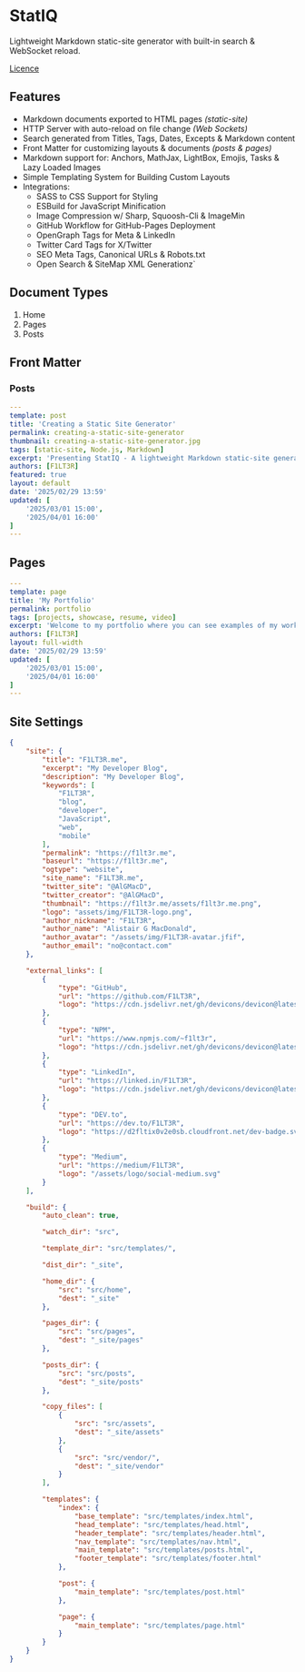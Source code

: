 # StatIQ

Lightweight Markdown static-site generator with built-in search & WebSocket reload.

[Licence](./LICENSE.md)

## Features

- Markdown documents exported to HTML pages _(static-site)_
- HTTP Server with auto-reload on file change _(Web Sockets)_
- Search generated from Titles, Tags, Dates, Excepts & Markdown content
- Front Matter for customizing layouts & documents _(posts & pages)_
- Markdown support for: Anchors, MathJax, LightBox, Emojis, Tasks & Lazy Loaded Images
- Simple Templating System for Building Custom Layouts
- Integrations:
    - SASS to CSS Support for Styling
    - ESBuild for JavaScript Minification
    - Image Compression w/ Sharp, Squoosh-Cli & ImageMin
    - GitHub Workflow for GitHub-Pages Deployment
    - OpenGraph Tags for Meta & LinkedIn
    - Twitter Card Tags for X/Twitter
    - SEO Meta Tags, Canonical URLs & Robots.txt
    - Open Search & SiteMap XML Generationz`

## Document Types

1. Home
2. Pages
3. Posts

## Front Matter

### Posts

```yaml
---
template: post
title: 'Creating a Static Site Generator'
permalink: creating-a-static-site-generator
thumbnail: creating-a-static-site-generator.jpg
tags: [static-site, Node.js, Markdown]
excerpt: 'Presenting StatIQ - A lightweight Markdown static-site generator with built-in search & WebSocket reload.'
authors: [F1LT3R]
featured: true
layout: default
date: '2025/02/29 13:59'
updated: [
	'2025/03/01 15:00',
	'2025/04/01 16:00'
]
---
```

## Pages

```yaml
---
template: page
title: 'My Portfolio'
permalink: portfolio
tags: [projects, showcase, resume, video]
excerpt: 'Welcome to my portfolio where you can see examples of my work.'
authors: [F1LT3R]
layout: full-width
date: '2025/02/29 13:59'
updated: [
	'2025/03/01 15:00',
	'2025/04/01 16:00'
]
---
```

## Site Settings

```json
{
	"site": {
		"title": "F1LT3R.me",
		"excerpt": "My Developer Blog",
		"description": "My Developer Blog",
		"keywords": [
			"F1LT3R",
			"blog",
			"developer",
			"JavaScript",
			"web",
			"mobile"
		],
		"permalink": "https://f1lt3r.me",
		"baseurl": "https://f1lt3r.me",
		"ogtype": "website",
		"site_name": "F1LT3R.me",
		"twitter_site": "@AlGMacD",
		"twitter_creator": "@AlGMacD",
		"thumbnail": "https://f1lt3r.me/assets/f1lt3r.me.png",
		"logo": "assets/img/F1LT3R-logo.png",
		"author_nickname": "F1LT3R",
		"author_name": "Alistair G MacDonald",
		"author_avatar": "/assets/img/F1LT3R-avatar.jfif",
		"author_email": "no@contact.com"
	},

	"external_links": [
		{
			"type": "GitHub",
			"url": "https://github.com/F1LT3R",
			"logo": "https://cdn.jsdelivr.net/gh/devicons/devicon@latest/icons/github/github-original.svg"
		},
		{
			"type": "NPM",
			"url": "https://www.npmjs.com/~f1lt3r",
			"logo": "https://cdn.jsdelivr.net/gh/devicons/devicon@latest/icons/npm/npm-original-wordmark.svg"
		},
		{
			"type": "LinkedIn",
			"url": "https://linked.in/F1LT3R",
			"logo": "https://cdn.jsdelivr.net/gh/devicons/devicon@latest/icons/linkedin/linkedin-original.svg"
		},
		{
			"type": "DEV.to",
			"url": "https://dev.to/F1LT3R",
			"logo": "https://d2fltix0v2e0sb.cloudfront.net/dev-badge.svg"
		},
		{
			"type": "Medium",
			"url": "https://medium/F1LT3R",
			"logo": "/assets/logo/social-medium.svg"
		}
	],

	"build": {
		"auto_clean": true,

		"watch_dir": "src",

		"template_dir": "src/templates/",

		"dist_dir": "_site",

		"home_dir": {
			"src": "src/home",
			"dest": "_site"
		},

		"pages_dir": {
			"src": "src/pages",
			"dest": "_site/pages"
		},

		"posts_dir": {
			"src": "src/posts",
			"dest": "_site/posts"
		},

		"copy_files": [
			{
				"src": "src/assets",
				"dest": "_site/assets"
			},
			{
				"src": "src/vendor/",
				"dest": "_site/vendor"
			}
		],

		"templates": {
			"index": {
				"base_template": "src/templates/index.html",
				"head_template": "src/templates/head.html",
				"header_template": "src/templates/header.html",
				"nav_template": "src/templates/nav.html",
				"main_template": "src/templates/posts.html",
				"footer_template": "src/templates/footer.html"
			},

			"post": {
				"main_template": "src/templates/post.html"
			},

			"page": {
				"main_template": "src/templates/page.html"
			}
		}
	}
}
```
